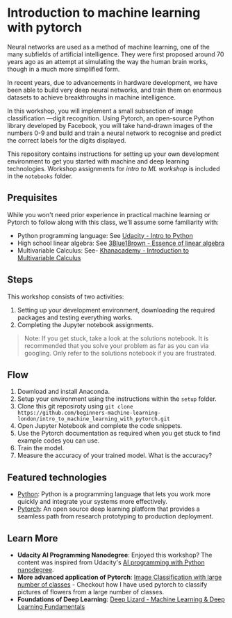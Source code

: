 # Introduction to machine learning with pytorch

Neural networks are used as a method of machine learning, one of the many subfields of artificial intelligence. They were first proposed around 70 years ago as an attempt at simulating the way the human brain works, though in a much more simplified form.

In recent years, due to advancements in hardware development, we have been able to build very deep neural networks, and train them on enormous datasets to achieve breakthroughs in machine intelligence.

In this workshop, you will implement a small subsection of image classification —digit recognition. Using Pytorch, an open-source Python library developed by Facebook, you will take hand-drawn images of the numbers 0-9 and build and train a neural network to recognise and predict the correct labels for the digits displayed.

This repository contains instructions for setting up your own development environment to get you started with machine and deep learning technologies. Workshop assignments for _intro to ML workshop_ is included in the `notebooks` folder.

## Prequisites

While you won't need prior experience in practical machine learning or Pytorch to follow along with this class, we'll assume some familiarity with:

- Python programming language: See [Udacity - Intro to Python](https://eu.udacity.com/course/introduction-to-python--ud1110)
- High school linear algebra: See [3Blue1Brown - Essence of linear algebra](https://www.youtube.com/watch?v=kjBOesZCoqc)
- Multivariable Calculus:  See- [Khanacademy - Introduction to Multivariable Calculus](https://www.khanacademy.org/math/multivariable-calculus)

## Steps

This workshop consists of two activities:

1. Setting up your development environment, downloading the required packages and testing everything works.
2. Completing the Jupyter notebook assignments.

> Note: If you get stuck, take a look at the solutions notebook. It is recommended that you solve your problem as far as you can via googling. Only refer to the solutions notebook if you are frustrated.

## Flow

1. Download and install Anaconda.
2. Setup your environment using the instructions within the `setup` folder.
3. Clone this git reposiroty using `git clone https://github.com/beginners-machine-learning-london/intro_to_machine_learning_with_pytorch.git`
4. Open Jupyter Notebook and complete the code snippets.
5. Use the Pytorch documentation as required when you get stuck to find example codes you can use.
6. Train the model.
7. Measure the accuracy of your trained model. What is the accuracy?

## Featured technologies

- [Python](https://www.python.org/): Python is a programming language that lets you work more quickly and integrate your systems more effectively.
- [Pytorch](https://pytorch.org/): An open source deep learning platform that provides a seamless path from research prototyping to production deployment.

## Learn More

- **Udacity AI Programming Nanodegree**: Enjoyed this workshop? The content was inspired from Udacity's [AI programming with Python nanodegree](https://eu.udacity.com/course/ai-programming-python-nanodegree--nd089).
- **More advanced application of Pytorch**: [Image Classification with large number of classes](https://github.com/Ali-Parandeh/Udacity_AI_Programming_Nanodegree/blob/master/Project%20-%20Create%20Your%20Own%20Image%20Classifier/Image%20Classifier%20Project.ipynb) - Checkout how I have used pytorch to classify pictures of flowers from a large number of classes.
- **Foundations of Deep Learning**: [Deep Lizard - Machine Learning & Deep Learning Fundamentals](https://deeplizard.com/learn/playlist/PLZbbT5o_s2xq7LwI2y8_QtvuXZedL6tQU)
